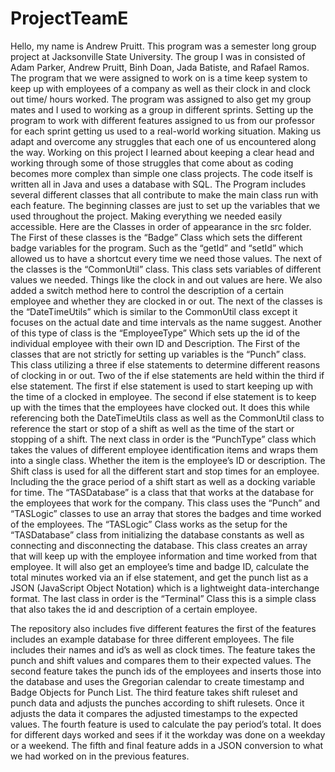 # ProjectTeamE

Hello, my name is Andrew Pruitt. This program was a semester long group project at Jacksonville State University. The group I was in consisted of Adam Parker, Andrew Pruitt, Binh Doan, Jada Batiste, and Rafael Ramos. The program that we were assigned to work on is a time keep system to keep up with employees of a company as well as their clock in and clock out time/ hours worked. The program was assigned to also get my group mates and I used to working as a group in different sprints. Setting up the program to work with different features assigned to us from our professor for each sprint getting us used to a real-world working situation. Making us adapt and overcome any struggles that each one of us encountered along the way. Working on this project I learned about keeping a clear head and working through some of those struggles that come about as coding becomes more complex than simple one class projects. The code itself is written all in Java and uses a database with SQL. The Program includes several different classes that all contribute to make the main class run with each feature. The beginning classes are just to set up the variables that we used throughout the project. Making everything we needed easily accessible. Here are the Classes in order of appearance in the src folder.
The First of these classes is the “Badge” Class which sets the different badge variables for the program. Such as the “getId” and “setId” which allowed us to have a shortcut every time we need those values.
The next of the classes is the “CommonUtil” class. This class sets variables of different values we needed. Things like the clock in and out values are here. We also added a switch method here to control the description of a certain employee and whether they are clocked in or out. 
The next of the classes is the “DateTimeUtils” which is similar to the CommonUtil class except it focuses on the actual date and time intervals as the name suggest.
Another of this type of class is the “EmployeeType” Which sets up the id of the individual employee with their own ID and Description.
The First of the classes that are not strictly for setting up variables is the “Punch” class. This class utilizing a three if else statements to determine different reasons of clocking in or out. Two of the if else statements are held within the third if else statement. The first if else statement is used to start keeping up with the time of a clocked in employee. The second if else statement is to keep up with the times that the employees have clocked out. It does this while referencing both the DateTimeUtils class as well as the CommonUtil class to reference the start or stop of a shift as well as the time of the start or stopping of a shift.
The next class in order is the “PunchType” class which takes the values of different employee identification items and wraps them into a single class. Whether the item is the employee’s ID or description. 
The Shift class is used for all the different start and stop times for an employee. Including the the grace period of a shift start as well as a docking variable for time.
The “TASDatabase” is a class that that works at the database for the employees that work for the company. This class uses the “Punch” and “TASLogic” classes to use an array that stores the badges and time worked of the employees.
The “TASLogic” Class works as the setup for the “TASDatabase” class from initializing the database constants as well as connecting and disconnecting the database. This class creates an array that will keep up with the employee information and time worked from that employee. It will also get an employee’s time and badge ID, calculate the total minutes worked via an if else statement, and get the punch list as a JSON (JavaScript Object Notation) which is a lightweight data-interchange format.
The last class in order is the “Terminal” Class this is a simple class that also takes the id and description of a certain employee.

The repository also includes five different features the first of the features includes an example database for three different employees. The file includes their names and id’s as well as clock times. The feature takes the punch and shift values and compares them to their expected values.
The second feature takes the punch ids of the employees and inserts those into the database and uses the Gregorian calendar to create timestamp and Badge Objects for Punch List.
The third feature takes shift ruleset and punch data and adjusts the punches according to shift rulesets. Once it adjusts the data it compares the adjusted timestamps to the expected values. 
The fourth feature is used to calculate the pay period’s total. It does for different days worked and sees if it the workday was done on a weekday or a weekend. 
The fifth and final feature adds in a JSON conversion to what we had worked on in the previous features. 
